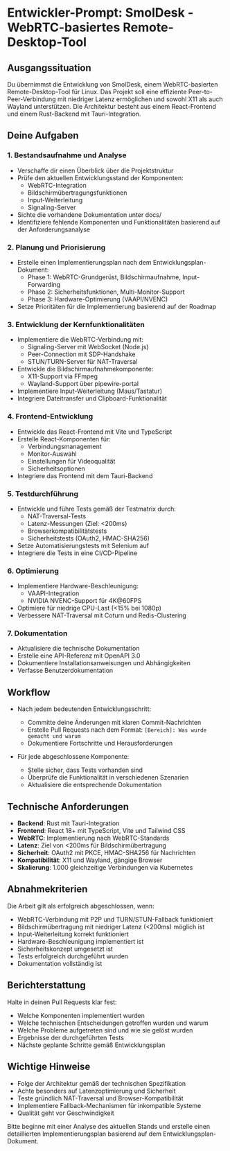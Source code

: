 # Entwickler-Prompt: SmolDesk - WebRTC-basiertes Remote-Desktop-Tool

## Ausgangssituation

Du übernimmst die Entwicklung von SmolDesk, einem WebRTC-basierten Remote-Desktop-Tool für Linux. Das Projekt soll eine effiziente Peer-to-Peer-Verbindung mit niedriger Latenz ermöglichen und sowohl X11 als auch Wayland unterstützen. Die Architektur besteht aus einem React-Frontend und einem Rust-Backend mit Tauri-Integration.

## Deine Aufgaben

### 1. Bestandsaufnahme und Analyse

- Verschaffe dir einen Überblick über die Projektstruktur
- Prüfe den aktuellen Entwicklungsstand der Komponenten:
  - WebRTC-Integration
  - Bildschirmübertragungsfunktionen
  - Input-Weiterleitung
  - Signaling-Server
- Sichte die vorhandene Dokumentation unter docs/
- Identifiziere fehlende Komponenten und Funktionalitäten basierend auf der Anforderungsanalyse

### 2. Planung und Priorisierung

- Erstelle einen Implementierungsplan nach dem Entwicklungsplan-Dokument:
  - Phase 1: WebRTC-Grundgerüst, Bildschirmaufnahme, Input-Forwarding
  - Phase 2: Sicherheitsfunktionen, Multi-Monitor-Support
  - Phase 3: Hardware-Optimierung (VAAPI/NVENC)
- Setze Prioritäten für die Implementierung basierend auf der Roadmap

### 3. Entwicklung der Kernfunktionalitäten

- Implementiere die WebRTC-Verbindung mit:
  - Signaling-Server mit WebSocket (Node.js)
  - Peer-Connection mit SDP-Handshake
  - STUN/TURN-Server für NAT-Traversal
- Entwickle die Bildschirmaufnahmekomponente:
  - X11-Support via FFmpeg
  - Wayland-Support über pipewire-portal
- Implementiere Input-Weiterleitung (Maus/Tastatur)
- Integriere Dateitransfer und Clipboard-Funktionalität

### 4. Frontend-Entwicklung

- Entwickle das React-Frontend mit Vite und TypeScript
- Erstelle React-Komponenten für:
  - Verbindungsmanagement
  - Monitor-Auswahl
  - Einstellungen für Videoqualität
  - Sicherheitsoptionen
- Integriere das Frontend mit dem Tauri-Backend

### 5. Testdurchführung

- Entwickle und führe Tests gemäß der Testmatrix durch:
  - NAT-Traversal-Tests
  - Latenz-Messungen (Ziel: <200ms)
  - Browserkompatibilitätstests
  - Sicherheitstests (OAuth2, HMAC-SHA256)
- Setze Automatisierungstests mit Selenium auf
- Integriere die Tests in eine CI/CD-Pipeline

### 6. Optimierung

- Implementiere Hardware-Beschleunigung:
  - VAAPI-Integration
  - NVIDIA NVENC-Support für 4K@60FPS
- Optimiere für niedrige CPU-Last (<15% bei 1080p)
- Verbessere NAT-Traversal mit Coturn und Redis-Clustering

### 7. Dokumentation

- Aktualisiere die technische Dokumentation
- Erstelle eine API-Referenz mit OpenAPI 3.0
- Dokumentiere Installationsanweisungen und Abhängigkeiten
- Verfasse Benutzerdokumentation

## Workflow

- Nach jedem bedeutenden Entwicklungsschritt:
  - Committe deine Änderungen mit klaren Commit-Nachrichten
  - Erstelle Pull Requests nach dem Format: `[Bereich]: Was wurde gemacht und warum`
  - Dokumentiere Fortschritte und Herausforderungen

- Für jede abgeschlossene Komponente:
  - Stelle sicher, dass Tests vorhanden sind
  - Überprüfe die Funktionalität in verschiedenen Szenarien
  - Aktualisiere die entsprechende Dokumentation

## Technische Anforderungen

- **Backend**: Rust mit Tauri-Integration
- **Frontend**: React 18+ mit TypeScript, Vite und Tailwind CSS
- **WebRTC**: Implementierung nach WebRTC-Standards
- **Latenz**: Ziel von <200ms für Bildschirmübertragung
- **Sicherheit**: OAuth2 mit PKCE, HMAC-SHA256 für Nachrichten
- **Kompatibilität**: X11 und Wayland, gängige Browser
- **Skalierung**: 1.000 gleichzeitige Verbindungen via Kubernetes

## Abnahmekriterien

Die Arbeit gilt als erfolgreich abgeschlossen, wenn:

- WebRTC-Verbindung mit P2P und TURN/STUN-Fallback funktioniert
- Bildschirmübertragung mit niedriger Latenz (<200ms) möglich ist
- Input-Weiterleitung korrekt funktioniert
- Hardware-Beschleunigung implementiert ist
- Sicherheitskonzept umgesetzt ist
- Tests erfolgreich durchgeführt wurden
- Dokumentation vollständig ist

## Berichterstattung

Halte in deinen Pull Requests klar fest:

- Welche Komponenten implementiert wurden
- Welche technischen Entscheidungen getroffen wurden und warum
- Welche Probleme aufgetreten sind und wie sie gelöst wurden
- Ergebnisse der durchgeführten Tests
- Nächste geplante Schritte gemäß Entwicklungsplan

## Wichtige Hinweise

- Folge der Architektur gemäß der technischen Spezifikation
- Achte besonders auf Latenzoptimierung und Sicherheit
- Teste gründlich NAT-Traversal und Browser-Kompatibilität
- Implementiere Fallback-Mechanismen für inkompatible Systeme
- Qualität geht vor Geschwindigkeit

Bitte beginne mit einer Analyse des aktuellen Stands und erstelle einen detaillierten Implementierungsplan basierend auf dem Entwicklungsplan-Dokument.
